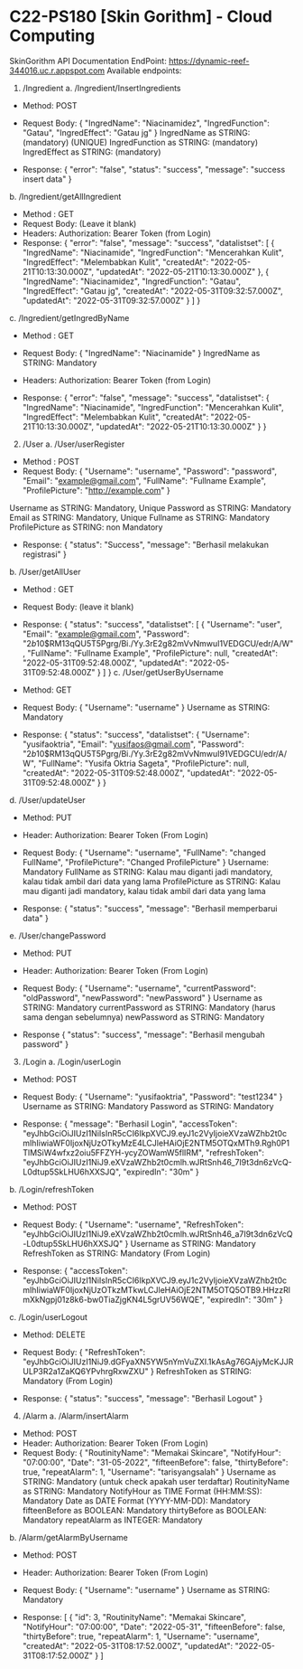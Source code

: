 # C22-PS180 [Skin Gorithm] - Cloud Computing

SkinGorithm API Documentation
EndPoint: https://dynamic-reef-344016.uc.r.appspot.com
Available endpoints:
1.	/Ingredient
a.	/Ingredient/InsertIngredients
-	Method: POST
-	Request Body:
{
    "IngredName": "Niacinamidez",
    "IngredFunction": "Gatau",
    "IngredEffect": "Gatau jg"
}
IngredName as STRING:(mandatory) (UNIQUE)
IngredFunction as STRING: (mandatory)
IngredEffect as STRING: (mandatory)

-	Response:
{
    "error": "false",
    "status": "success",
    "message": "success insert data"
}

b.	/Ingredient/getAllIngredient
-	Method : GET
-	Request Body:
(Leave it blank)
-	Headers:
Authorization: Bearer Token (from Login)
-	Response: 
{
    "error": "false",
    "message": "success",
    "datalistset": [
        {
            "IngredName": "Niacinamide",
            "IngredFunction": "Mencerahkan Kulit",
            "IngredEffect": "Melembabkan Kulit",
            "createdAt": "2022-05-21T10:13:30.000Z",
            "updatedAt": "2022-05-21T10:13:30.000Z"
        },
        {
            "IngredName": "Niacinamidez",
            "IngredFunction": "Gatau",
            "IngredEffect": "Gatau jg",
            "createdAt": "2022-05-31T09:32:57.000Z",
            "updatedAt": "2022-05-31T09:32:57.000Z"
        }
    ]
}

c.	/Ingredient/getIngredByName
-	Method : GET
-	Request Body:
{
    "IngredName": "Niacinamide"
}
IngredName as STRING: Mandatory

-	Headers:
Authorization: Bearer Token (from Login)
-	Response: 
{
    "error": "false",
    "message": "success",
    "datalistset": {
        "IngredName": "Niacinamide",
        "IngredFunction": "Mencerahkan Kulit",
        "IngredEffect": "Melembabkan Kulit",
        "createdAt": "2022-05-21T10:13:30.000Z",
        "updatedAt": "2022-05-21T10:13:30.000Z"
    }
}

2.	/User
a.	/User/userRegister
-	Method : POST
-	Request Body:
{
    "Username": "username",
    "Password": "password",
    "Email": "example@gmail.com",
    "FullName": "Fullname Example",
    "ProfilePicture": "http://example.com"
}

Username as STRING: Mandatory, Unique
Password as STRING: Mandatory
Email as STRING: Mandatory, Unique
Fullname as STRING: Mandatory
ProfilePicture as STRING: non Mandatory

-	Response: 
{
    "status": "Success",
    "message": "Berhasil melakukan registrasi"
}

b.	/User/getAllUser
-	Method : GET
-	Request Body:
(leave it blank)
-	Response:
{
    "status": "success",
    "datalistset": [
        {
            "Username": "user",
            "Email": "example@gmail.com",
            "Password": "$2b$10$RM13qQU5T5Pgrg/Bi./Yy.3rE2g82mVvNmwuI1VEDGCU/edr/A/W",
            "FullName": "Fullname Example",
            "ProfilePicture": null,
            "createdAt": "2022-05-31T09:52:48.000Z",
            "updatedAt": "2022-05-31T09:52:48.000Z"
        }
    ]
}
c.	/User/getUserByUsername
-	Method: GET
-	Request Body:
{
    "Username": "username"
}
Username as STRING: Mandatory

-	Response:
{
    "status": "success",
    "datalistset": {
        "Username": "yusifaoktria",
        "Email": "yusifaos@gmail.com",
        "Password": "$2b$10$RM13qQU5T5Pgrg/Bi./Yy.3rE2g82mVvNmwuI91VEDGCU/edr/A/W",
        "FullName": "Yusifa Oktria Sageta",
        "ProfilePicture": null,
        "createdAt": "2022-05-31T09:52:48.000Z",
        "updatedAt": "2022-05-31T09:52:48.000Z"
    }
}

d.	/User/updateUser
-	Method: PUT
-	Header:
Authorization: Bearer Token (From Login)
-	Request Body:
{
    "Username": "username",
    "FullName": "changed FullName",
    "ProfilePicture": "Changed ProfilePicture"
}
Username: Mandatory
FullName as STRING: Kalau mau diganti jadi mandatory, kalau tidak ambil dari data yang lama
ProfilePicture as STRING: Kalau mau diganti jadi mandatory, kalau tidak ambil dari data yang lama

-	Response:
{
    "status": "success",
    "message": "Berhasil memperbarui data"
}


e.	/User/changePassword
-	Method: PUT
-	Header:
Authorization: Bearer Token (From Login)
-	Request Body:
{
    "Username": "username",
    "currentPassword": "oldPassword",
    "newPassword": "newPassword"
}
Username as STRING: Mandatory
currentPassword as STRING: Mandatory (harus sama dengan sebelumnya)
newPassword as STRING: Mandatory

-	Response
{
    "status": "success",
    "message": "Berhasil mengubah password"
}

3.	/Login
a.	/Login/userLogin
-	Method: POST
-	Request Body:
{
    "Username": "yusifaoktria",
    "Password": "test1234"
}
Username as STRING: Mandatory
Password as STRING: Mandatory

-	Response:
{
    "message": "Berhasil Login",
    "accessToken": "eyJhbGciOiJIUzI1NiIsInR5cCI6IkpXVCJ9.eyJ1c2VyIjoieXVzaWZhb2t0cmlhIiwiaWF0IjoxNjUzOTkyMzE4LCJleHAiOjE2NTM5OTQxMTh9.Rgh0P1TlMSiW4wfxz2oiu5FFZYH-ycyZOWamW5flIRM",
    "refreshToken": "eyJhbGciOiJIUzI1NiJ9.eXVzaWZhb2t0cmlh.wJRtSnh46_7I9t3dn6zVcQ-L0dtup5SkLHU6hXXSJQ",
    "expiredIn": "30m"
}

b.	/Login/refreshToken
-	Method: POST
-	Request Body:
{
    "Username": "username",
    "RefreshToken": "eyJhbGciOiJIUzI1NiJ9.eXVzaWZhb2t0cmlh.wJRtSnh46_a7I9t3dn6zVcQ-L0dtup5SkLHU6hXXSJQ"
}
Username as STRING: Mandatory
RefreshToken as STRING: Mandatory (From Login)

-	Response:
{
    "accessToken": "eyJhbGciOiJIUzI1NiIsInR5cCI6IkpXVCJ9.eyJ1c2VyIjoieXVzaWZhb2t0cmlhIiwiaWF0IjoxNjUzOTkzMTkwLCJleHAiOjE2NTM5OTQ5OTB9.HHzzRlmXkNgpj01z8k6-bw0TiaZjgKN4L5grUV56WQE",
    "expiredIn": "30m"
}

c.	/Login/userLogout
-	Method: DELETE
-	Request Body:
{
    "RefreshToken": "eyJhbGciOiJIUzI1NiJ9.dGFyaXN5YW5nYmVuZXI.1kAsAg76GAjyMcKJJRULP3R2a1ZaKQ6YPvhrgRxwZXU"
}
RefreshToken as STRING: Mandatory (From Login)

-	Response:
{
    "status": "success",
    "message": "Berhasil Logout"
}

4.	/Alarm
a.	/Alarm/insertAlarm
-	Method: POST
-	Header: 
Authorization: Bearer Token (From Login)
-	Request Body:
{
    "RoutinityName": "Memakai Skincare",
    "NotifyHour": "07:00:00",
    "Date": "31-05-2022",
    "fifteenBefore": false,
    "thirtyBefore": true,
    "repeatAlarm": 1,
    "Username": "tarisyangsalah"
}
Username as STRING: Mandatory (untuk check apakah user terdaftar)
RoutinityName as STRING: Mandatory
NotifyHour as TIME Format (HH:MM:SS): Mandatory
Date as DATE Format (YYYY-MM-DD): Mandatory
fifteenBefore as BOOLEAN: Mandatory
thirtyBefore as BOOLEAN: Mandatory
repeatAlarm as INTEGER: Mandatory

b.	/Alarm/getAlarmByUsername
-	Method: POST
-	Header: 
Authorization: Bearer Token (From Login)
-	Request Body:
{
    "Username": "username"
}
Username as STRING: Mandatory

-	Response:
[
    {
        "id": 3,
        "RoutinityName": "Memakai Skincare",
        "NotifyHour": "07:00:00",
        "Date": "2022-05-31",
        "fifteenBefore": false,
        "thirtyBefore": true,
        "repeatAlarm": 1,
        "Username": "username",
        "createdAt": "2022-05-31T08:17:52.000Z",
        "updatedAt": "2022-05-31T08:17:52.000Z"
    }
]


